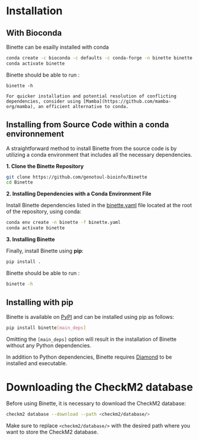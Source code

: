 
# Installation

## With Bioconda

Binette can be esailly installed with conda 

```bash
conda create -c bioconda -c defaults -c conda-forge -n binette binette
conda activate binette
```

Binette should be able to run :

```
binette -h
```


```{tip}
For quicker installation and potential resolution of conflicting dependencies, consider using [Mamba](https://github.com/mamba-org/mamba), an efficient alternative to conda.

```


## Installing from Source Code within a conda environnement

A straightforward method to install Binette from the source code is by utilizing a conda environment that includes all the necessary dependencies.

**1. Clone the Binette Repository**

```bash
git clone https://github.com/genotoul-bioinfo/Binette
cd Binette
```

**2. Installing Dependencies with a Conda Environment File**

Install Binette dependencies listed in the [binette.yaml](https://github.com/genotoul-bioinfo/Binette/blob/main/binette.yaml) file located at the root of the repository, using conda:

```bash
conda env create -n binette -f binette.yaml
conda activate binette
```

**3. Installing Binette**

Finally, install Binette using **pip**:

```bash
pip install .
```

Binette should be able to run :

```bash
binette -h
```


## Installing with pip

Binette is available on [PyPI](https://pypi.org/project/Binette/) and can be installed using pip as follows:

```bash
pip install binette[main_deps]
```

Omitting the `[main_deps]` option will result in the installation of Binette without any Python dependencies.

In addition to Python dependencies, Binette requires [Diamond](https://github.com/bbuchfink/diamond) to be installed and executable.


# Downloading the CheckM2 database

Before using Binette, it is necessary to download the CheckM2 database:

```bash
checkm2 database --download --path <checkm2/database/>
```

Make sure to replace `<checkm2/database/>` with the desired path where you want to store the CheckM2 database.
